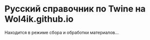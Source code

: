 # Русский справочник по Twine на Wol4ik.github.io
Находится в режиме сбора и обработки материалов...
